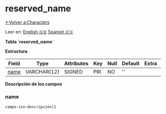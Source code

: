 ﻿# reserved\_name

[<-Volver a:Characters](database-characters.md)

Leer en: [English :gb:](../reserved_name) [Spanish :es:](reserved_name)

**Tabla \`reserved\_name\`**

**Estructura**

| Field     | Type        | Attributes | Key | Null | Default | Extra | Comment |
| --------- | ----------- | ---------- | --- | ---- | ------- | ----- | ------- |
| [name][1] | VARCHAR(12) | SIGNED     | PRI | NO   | ''      |       |         |
 
[1]: #name

**Descripción de los campos**

### name

`campo-sin-descripción|1`
